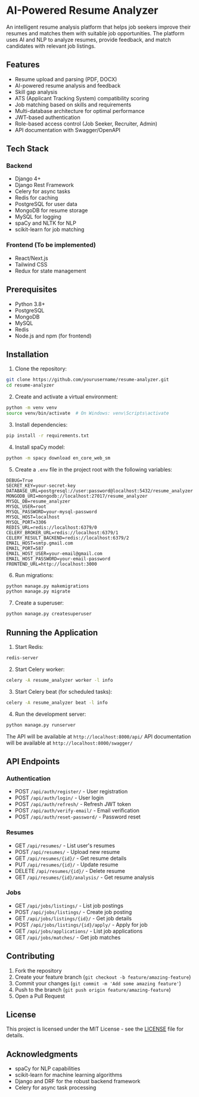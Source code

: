 # AI-Powered Resume Analyzer

An intelligent resume analysis platform that helps job seekers improve their resumes and matches them with suitable job opportunities. The platform uses AI and NLP to analyze resumes, provide feedback, and match candidates with relevant job listings.

## Features

- Resume upload and parsing (PDF, DOCX)
- AI-powered resume analysis and feedback
- Skill gap analysis
- ATS (Applicant Tracking System) compatibility scoring
- Job matching based on skills and requirements
- Multi-database architecture for optimal performance
- JWT-based authentication
- Role-based access control (Job Seeker, Recruiter, Admin)
- API documentation with Swagger/OpenAPI

## Tech Stack

### Backend
- Django 4+
- Django Rest Framework
- Celery for async tasks
- Redis for caching
- PostgreSQL for user data
- MongoDB for resume storage
- MySQL for logging
- spaCy and NLTK for NLP
- scikit-learn for job matching

### Frontend (To be implemented)
- React/Next.js
- Tailwind CSS
- Redux for state management

## Prerequisites

- Python 3.8+
- PostgreSQL
- MongoDB
- MySQL
- Redis
- Node.js and npm (for frontend)

## Installation

1. Clone the repository:
```bash
git clone https://github.com/yourusername/resume-analyzer.git
cd resume-analyzer
```

2. Create and activate a virtual environment:
```bash
python -m venv venv
source venv/bin/activate  # On Windows: venv\Scripts\activate
```

3. Install dependencies:
```bash
pip install -r requirements.txt
```

4. Install spaCy model:
```bash
python -m spacy download en_core_web_sm
```

5. Create a `.env` file in the project root with the following variables:
```env
DEBUG=True
SECRET_KEY=your-secret-key
DATABASE_URL=postgresql://user:password@localhost:5432/resume_analyzer
MONGODB_URI=mongodb://localhost:27017/resume_analyzer
MYSQL_DB=resume_analyzer
MYSQL_USER=root
MYSQL_PASSWORD=your-mysql-password
MYSQL_HOST=localhost
MYSQL_PORT=3306
REDIS_URL=redis://localhost:6379/0
CELERY_BROKER_URL=redis://localhost:6379/1
CELERY_RESULT_BACKEND=redis://localhost:6379/2
EMAIL_HOST=smtp.gmail.com
EMAIL_PORT=587
EMAIL_HOST_USER=your-email@gmail.com
EMAIL_HOST_PASSWORD=your-email-password
FRONTEND_URL=http://localhost:3000
```

6. Run migrations:
```bash
python manage.py makemigrations
python manage.py migrate
```

7. Create a superuser:
```bash
python manage.py createsuperuser
```

## Running the Application

1. Start Redis:
```bash
redis-server
```

2. Start Celery worker:
```bash
celery -A resume_analyzer worker -l info
```

3. Start Celery beat (for scheduled tasks):
```bash
celery -A resume_analyzer beat -l info
```

4. Run the development server:
```bash
python manage.py runserver
```

The API will be available at `http://localhost:8000/api/`
API documentation will be available at `http://localhost:8000/swagger/`

## API Endpoints

### Authentication
- POST `/api/auth/register/` - User registration
- POST `/api/auth/login/` - User login
- POST `/api/auth/refresh/` - Refresh JWT token
- POST `/api/auth/verify-email/` - Email verification
- POST `/api/auth/reset-password/` - Password reset

### Resumes
- GET `/api/resumes/` - List user's resumes
- POST `/api/resumes/` - Upload new resume
- GET `/api/resumes/{id}/` - Get resume details
- PUT `/api/resumes/{id}/` - Update resume
- DELETE `/api/resumes/{id}/` - Delete resume
- GET `/api/resumes/{id}/analysis/` - Get resume analysis

### Jobs
- GET `/api/jobs/listings/` - List job postings
- POST `/api/jobs/listings/` - Create job posting
- GET `/api/jobs/listings/{id}/` - Get job details
- POST `/api/jobs/listings/{id}/apply/` - Apply for job
- GET `/api/jobs/applications/` - List job applications
- GET `/api/jobs/matches/` - Get job matches

## Contributing

1. Fork the repository
2. Create your feature branch (`git checkout -b feature/amazing-feature`)
3. Commit your changes (`git commit -m 'Add some amazing feature'`)
4. Push to the branch (`git push origin feature/amazing-feature`)
5. Open a Pull Request

## License

This project is licensed under the MIT License - see the [LICENSE](LICENSE) file for details.

## Acknowledgments

- spaCy for NLP capabilities
- scikit-learn for machine learning algorithms
- Django and DRF for the robust backend framework
- Celery for async task processing 